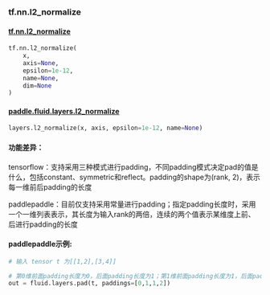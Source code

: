 
### tf.nn.l2_normalize

#### [tf.nn.l2_normalize](https://www.tensorflow.org/api_docs/python/tf/nn/l2_normalize)
``` python
tf.nn.l2_normalize(
    x,
    axis=None,
    epsilon=1e-12,
    name=None,
    dim=None
)
```

#### [paddle.fluid.layers.l2_normalize](http://paddlepaddle.org/documentation/docs/zh/1.2/api_cn/layers_cn.html#l2-normalize)
``` python
layers.l2_normalize(x, axis, epsilon=1e-12, name=None)
```

#### 功能差异：
tensorflow：支持采用三种模式进行padding，不同padding模式决定pad的值是什么，包括constant、symmetric和reflect。padding的shape为(rank, 2)，表示每一维前后padding的长度  

paddlepaddle：目前仅支持采用常量进行padding；指定padding长度时，采用一个一维列表表示，其长度为输入rank的两倍，连续的两个值表示某维度上前、后进行padding的长度

#### paddlepaddle示例:
```python
# 输入 tensor t 为[[1,2],[3,4]]

# 第0维前面padding长度为0，后面padding长度为1；第1维前面padding长度为1，后面padding长度为2
out = fluid.layers.pad(t, paddings=[0,1,1,2])  
```
